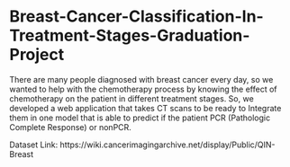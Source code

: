 # Breast-Cancer-Classification-In-Treatment-Stages-Graduation-Project
There are many people diagnosed with breast cancer every day, so we wanted to help with the chemotherapy process by knowing the effect of chemotherapy on the patient in different treatment stages. So, we developed a web application that takes CT scans to be ready to Integrate them in one model that is able to predict if the patient PCR (Pathologic Complete Response) or nonPCR.
<p> Dataset Link: https://wiki.cancerimagingarchive.net/display/Public/QIN-Breast <p/>
